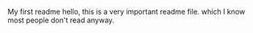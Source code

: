 My first readme
hello, this is a very important readme file. which I know most people don't read anyway.
